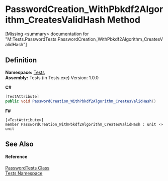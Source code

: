 # PasswordCreation_WithPbkdf2Algorithm_CreatesValidHash Method


\[Missing &lt;summary&gt; documentation for "M:Tests.PasswordTests.PasswordCreation_WithPbkdf2Algorithm_CreatesValidHash"\]



## Definition
**Namespace:** <a href="N_Tests.md">Tests</a>  
**Assembly:** Tests (in Tests.exe) Version: 1.0.0

**C#**
``` C#
[TestAttribute]
public void PasswordCreation_WithPbkdf2Algorithm_CreatesValidHash()
```
**F#**
``` F#
[<TestAttribute>]
member PasswordCreation_WithPbkdf2Algorithm_CreatesValidHash : unit -> unit 
```



## See Also


#### Reference
<a href="T_Tests_PasswordTests.md">PasswordTests Class</a>  
<a href="N_Tests.md">Tests Namespace</a>  
